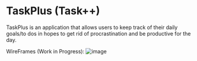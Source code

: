 
# TaskPlus (Task++)
TaskPlus is an application that allows users to keep track of their daily goals/to dos in hopes to get rid of procrastination and be productive for the day.


WireFrames (Work in Progress):
![image](https://user-images.githubusercontent.com/56086743/163693261-e4bacef2-b092-4b89-aaa9-e51448726bee.png)
